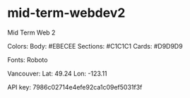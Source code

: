 # mid-term-webdev2

Mid Term Web 2

Colors:
Body: #EBECEE
Sections: #C1C1C1
Cards: #D9D9D9

Fonts:
Roboto

Vancouver:
Lat: 49.24
Lon: -123.11

API key:
7986c02714e4efe92ca1c09ef5031f3f
